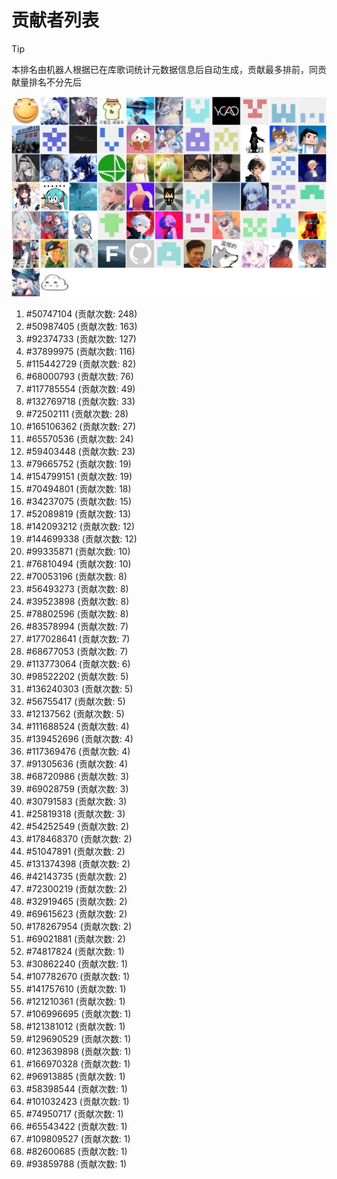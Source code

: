# 贡献者列表

> [!TIP]
> 本排名由机器人根据已在库歌词统计元数据信息后自动生成，贡献最多排前，同贡献量排名不分先后

![贡献者头像画廊](./CONTRIBUTORS.svg)

1. #50747104 (贡献次数: 248)
2. #50987405 (贡献次数: 163)
3. #92374733 (贡献次数: 127)
4. #37899975 (贡献次数: 116)
5. #115442729 (贡献次数: 82)
6. #68000793 (贡献次数: 76)
7. #117785554 (贡献次数: 49)
8. #132769718 (贡献次数: 33)
9. #72502111 (贡献次数: 28)
10. #165106362 (贡献次数: 27)
11. #65570536 (贡献次数: 24)
12. #59403448 (贡献次数: 23)
13. #79665752 (贡献次数: 19)
14. #154799151 (贡献次数: 19)
15. #70494801 (贡献次数: 18)
16. #34237075 (贡献次数: 15)
17. #52089819 (贡献次数: 13)
18. #142093212 (贡献次数: 12)
19. #144699338 (贡献次数: 12)
20. #99335871 (贡献次数: 10)
21. #76810494 (贡献次数: 10)
22. #70053196 (贡献次数: 8)
23. #56493273 (贡献次数: 8)
24. #39523898 (贡献次数: 8)
25. #78802596 (贡献次数: 8)
26. #83578994 (贡献次数: 7)
27. #177028641 (贡献次数: 7)
28. #68677053 (贡献次数: 7)
29. #113773064 (贡献次数: 6)
30. #98522202 (贡献次数: 5)
31. #136240303 (贡献次数: 5)
32. #56755417 (贡献次数: 5)
33. #12137562 (贡献次数: 5)
34. #111688524 (贡献次数: 4)
35. #139452696 (贡献次数: 4)
36. #117369476 (贡献次数: 4)
37. #91305636 (贡献次数: 4)
38. #68720986 (贡献次数: 3)
39. #69028759 (贡献次数: 3)
40. #30791583 (贡献次数: 3)
41. #25819318 (贡献次数: 3)
42. #54252549 (贡献次数: 2)
43. #178468370 (贡献次数: 2)
44. #51047891 (贡献次数: 2)
45. #131374398 (贡献次数: 2)
46. #42143735 (贡献次数: 2)
47. #72300219 (贡献次数: 2)
48. #32919465 (贡献次数: 2)
49. #69615623 (贡献次数: 2)
50. #178267954 (贡献次数: 2)
51. #69021881 (贡献次数: 2)
52. #74817824 (贡献次数: 1)
53. #30862240 (贡献次数: 1)
54. #107782670 (贡献次数: 1)
55. #141757610 (贡献次数: 1)
56. #121210361 (贡献次数: 1)
57. #106996695 (贡献次数: 1)
58. #121381012 (贡献次数: 1)
59. #129690529 (贡献次数: 1)
60. #123639898 (贡献次数: 1)
61. #166970328 (贡献次数: 1)
62. #96913885 (贡献次数: 1)
63. #58398544 (贡献次数: 1)
64. #101032423 (贡献次数: 1)
65. #74950717 (贡献次数: 1)
66. #65543422 (贡献次数: 1)
67. #109809527 (贡献次数: 1)
68. #82600685 (贡献次数: 1)
69. #93859788 (贡献次数: 1)
